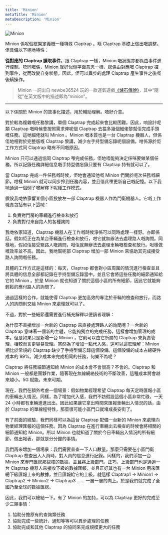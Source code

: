 ```yaml
---
title: 'Minion'
metaTitle: 'Minion'
metaDescription: 'Minion'
---
```


![Minion](/images/20190228-002.gif)

Minion 係呢個框架定義概一種特殊 Claptrap 。喺 Claptrap 基礎上做出嘅調整。佢具備以下呢哋特性：

**從對應的 Claptrap 讀取事件**。跟 Claptrap 一樣，Minion 嘅狀態亦都係由事件進行控制。唔同嘅係，Minion 就好似佢字面意思一樣，總係由對應嘅 Claptrap 攞到事件，從而改變自身狀態。因此，佢可以異步的處理 Claptrap 產生事件之後嘅後續操作。

> Minion 一詞出自 newbe36524 玩的一款運氣遊戲[《爐石傳說》](https://zh.moegirl.org/%E7%82%89%E7%9F%B3%E4%BC%A0%E8%AF%B4)，其中“隨從”在英文版中的描述即為“minion”。

---

以下係關於 Minion 的故事化描述，用於輔助理解。唔好介意。

對於較為複雜嘅任務黎講，單個 Claptrap 完成起來會比較困難。因此，响設計呢類 Claptrap 嘅時候會按照需求俾呢個 Claptrap 去揾多幾個細佬黎幫佢完成手頭嘅任務。這哋細佬就叫 Minion 。Minion 嘅本質也是一台 Claptrap 機器人，但係佢地相對於完整版嘅 Claptrap 黎講，減少左手持型備忘錄呢個設備。咁係源於佢工作方式同 Claptrap 略有不同嘅原因。

Minion 只可以通過協同 Claptrap 嚟完成任務，佢地唔能夠決定係咪要做某個任務。所以記錄任務詳細信息嘅手持型備忘錄只要有 Claptrap 持有就可以了。

當 Claptrap 完成一件任務嘅時候，佢地會通知他嘅 Minion 們關於呢次任務嘅細節。咁樣 Minion 就可以同步拎到任務內容，並且借此嚟更新自己嘅記憶。以下我哋通過一個例子嚟解釋下呢種工作模式。

假設我哋依家響某個小區投放左一部 Claptrap 機器人作為門衛機器人。它嘅工作職責包括有以下這哋：

1. 負責對門房的車輛進行檢查和放行
2. 負責對付來自路人的各種詢問

我哋依家知道，Claptrap 機器人在工作嘅時候淨係可以同時處理一樣野。亦即係話，假如佢正在為某台車輛進行檢查和放行，咁它就無辦法去處理路人嘅詢問。同樣地，假如佢接受緊路人嘅詢問，咁佢就無辦法去處理車輛嘅檢查和放行。咁樣做嘅效率並不高。因此，我哋幫呢部 Claptrap 增加一部 Minion 來協助其完成接受路人詢問嘅任務。

具體的工作方式是這樣的：每天，Claptrap 都會對小區周圍的情況進行檢查並且將具體的信息全部都記錄在手持型備忘錄當中。並且它會將這些任務的細節通知給它的 Minion 。於是 Minion 就也知道了關於這個小區的所有細節，因此它就能夠輕鬆的應付路人的詢問了。

通過這樣的合作，就能使得 Claptrap 更加高效的專注於車輛的檢查和放行，而路人的詢問則交給 Minion 來處理就可以了。

不過，對於一些細節還需要進行補充解釋以便讀者理解：

為什麼不直接增加一台新的 Claptrap 來直接處理路人的詢問呢？一台新的 Claptrap 意味著一個新的主體，它能夠獨立的完成任務，這樣會增加管理的成本。但是如果只是新增一台 Minion ，它則可以由它所屬的 Claptrap 來負責管理，相較而言更容易管理。當然為了增加一點代入感，還可以這麼理解：Minion 相比於常規的 Claptrap 缺少了手持型備忘錄這個設備。這個設備的成本占總硬件成本的 99%。減少成本來完成相同的任務，何樂不為呢？

Claptrap 將任務細節通知給 Minion 的成本會不會很高？不會的。Claptrap 和 Minion 一般都是團夥作業，隨著現在無線網絡技術的不斷改善，這種成本將會越來越小。5G 賦能，未來可期。

現在，我們在額外考慮一個場景：假如物業經理希望 Claptrap 每天定時匯報小區的車輛出入情況。同樣，為了增加代入感，我們不妨假設這個小區非常忙碌，一天 24 小時都有車輛進進出出。因此如果讓它拿出時間來匯報車輛出入情況的話，由於 Claptrap 的單線程特性，那麼很可能小區門口就堵成長安街了。

有了前面的經驗，我們同樣可以為這台 Claptrap 配備一台新的 Minion 來處理向物業經理匯報的這個任務。因為 Claptrap 在進行車輛出去檢查的時候會將相關的細節通知給 Minion。所以 Minion 也就知道了關於今日車輛出入情況的所有細節，做出報表，那就是分分鐘的事情。

我們再來增加一個場景：我們需要普查一下人口數量。那麼只需要在小區門衛 Claptrap 檢查出入人員時，對人員的信息進行記錄。同樣的，我們添加一台 Minion 來專門匯總那些核的數據，並且將上級部門。正巧，上級部門也是通過一台 Claptrap 機器人來接收下級的數據匯報，並且正好其也有一台 Minion 用來匯總下級匯報上來的數據，並且匯報給它的上級。就這樣 Claptrap1 -> Minion1 -> Claptrap2 -> Minion2 -> Claptrap3 …… 一層一層的向上。於是我們就完成了全國乃至全球的數據匯總。

因此，我們可以總結一下。有了 Minion 的加持，可以為 Claptrap 更好的完成至少三類事情：

1. 協助分擔原有的查詢類任務
2. 協助完成一些統計、通知等等可以異步處理的任務
3. 協助完成和其他 Claptrap 的協同來完成規模更大的任務
